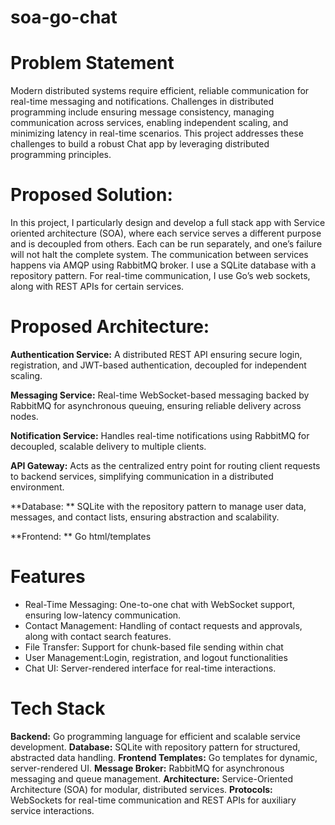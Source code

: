 # soa-go-chat

# Problem Statement
Modern distributed systems require efficient, reliable communication for real-time messaging and notifications. Challenges in distributed programming include ensuring message consistency, managing communication across services, enabling independent scaling, and minimizing latency in real-time scenarios. This project addresses these challenges to build a robust Chat app by leveraging distributed programming principles. 

# Proposed Solution:
In this project, I particularly design and develop a full stack app with Service oriented architecture (SOA), where each service serves a different purpose and is decoupled from others. Each can be run separately, and one’s failure will not halt the complete system. The communication between services happens via AMQP using RabbitMQ broker. I use a SQLite database with a repository pattern. For real-time communication, I use Go’s web sockets, along with REST APIs for certain services.

# Proposed Architecture: 

**Authentication Service:** 
A distributed REST API ensuring secure login, registration, and JWT-based authentication, decoupled for independent scaling.

**Messaging Service:** 
Real-time WebSocket-based messaging backed by RabbitMQ for asynchronous queuing, ensuring reliable delivery across nodes.

**Notification Service:** 
Handles real-time notifications using RabbitMQ for decoupled, scalable delivery to multiple clients.

**API Gateway:** 
Acts as the centralized entry point for routing client requests to backend services, simplifying communication in a distributed environment.

**Database: **
SQLite with the repository pattern to manage user data, messages, and contact lists, ensuring abstraction and scalability.

**Frontend: **
Go html/templates

# Features
- Real-Time Messaging: One-to-one chat with WebSocket support, ensuring low-latency communication.
- Contact Management: Handling of contact requests and approvals, along with contact search features.
- File Transfer: Support for chunk-based file sending within chat
- User Management:Login, registration, and logout functionalities
- Chat UI: Server-rendered interface for real-time interactions.

# Tech Stack
**Backend:** Go programming language for efficient and scalable service development.
**Database:** SQLite with repository pattern for structured, abstracted data handling.
**Frontend Templates:** Go templates for dynamic, server-rendered UI.
**Message Broker:** RabbitMQ for asynchronous messaging and queue management.
**Architecture:** Service-Oriented Architecture (SOA) for modular, distributed services.
**Protocols:** WebSockets for real-time communication and REST APIs for auxiliary service interactions.

